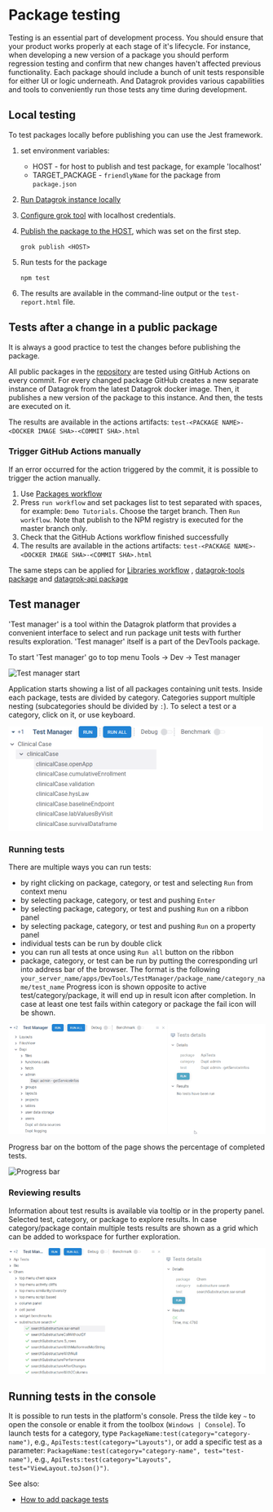 <!-- TITLE: Test packages -->

# Package testing

Testing is an essential part of development process. You should ensure that your
product works properly at each stage of it's lifecycle. For instance, when
developing a new version of a package you should perform regression testing and
confirm that new changes haven't affected previous functionality. Each package
should include a bunch of unit tests responsible for either UI or logic
underneath. And Datagrok provides various capabilities and tools to conveniently
run those tests any time during development.

## Local testing

To test packages locally before publishing you can use the Jest framework.

1) set environment variables:
    * HOST - for host to publish and test package, for example 'localhost'
    * TARGET_PACKAGE - `friendlyName` for the package from `package.json`
2) [Run Datagrok instance locally](../admin/docker-compose.md)
3) [Configure grok tool](set-up-environment.md#configuration) with localhost
   credentials.
4) [Publish the package to the HOST](publish-packages.md#private-packages),
   which was set on the first step.

   ```shell
   grok publish <HOST>
   ```

5) Run tests for the package

   ```shell
   npm test
   ```

6) The results are available in the command-line output or the
   `test-report.html` file.

## Tests after a change in a public package

It is always a good practice to test the changes before publishing the package.

All public packages in the [repository](../../collaborate/public-repository.md)
are tested using GitHub Actions on every commit. For every changed package
GitHub creates a new separate instance of Datagrok from the latest Datagrok
docker image. Then, it publishes a new version of the package to this instance.
And then, the tests are executed on it.

The results are available in the actions artifacts: `test-<PACKAGE NAME>-<DOCKER
IMAGE SHA>-<COMMIT SHA>.html`

### Trigger GitHub Actions manually

If an error occurred for the action triggered by the commit, it is possible to
trigger the action manually.

1) Use [Packages
   workflow](https://github.com/datagrok-ai/public/actions/workflows/packages.yml)
2) Press `run workflow` and set packages list to test separated with spaces, for
   example: `Demo Tutorials`. Choose the target branch. Then `Run workflow`.
   Note that publish to the NPM registry is executed for the master branch only.
3) Check that the GitHub Actions workflow finished successfully
4) The results are available in the actions artifacts: `test-<PACKAGE
   NAME>-<DOCKER IMAGE SHA>-<COMMIT SHA>.html`

The same steps can be applied for [Libraries
workflow](https://github.com/datagrok-ai/public/actions/workflows/libraries.yaml)
, [datagrok-tools
package](https://github.com/datagrok-ai/public/actions/workflows/tools.yml) and
[datagrok-api
package](https://github.com/datagrok-ai/public/actions/workflows/js-api.yml)

## Test manager

'Test manager' is a tool within the Datagrok platform that provides a convenient
interface to select and run package unit tests with further results exploration.
'Test manager' itself is a part of the DevTools package.

To start 'Test manager' go to top menu Tools -> Dev -> Test manager

![Test manager start](test-mngr-start.png)

Application starts showing a list of all packages containing unit tests. Inside each package, tests
are divided by category. Categories support multiple nesting (subcategories should be divided by `:`). 
To select a test or a category, click on it, or use keyboard.

![Tests list](test-mngr-tests-list.png)

### Running tests

There are multiple ways you can run tests:

- by right clicking on package, category, or test and selecting `Run` from context menu
- by selecting package, category, or test and pushing `Enter`
- by selecting package, category, or test and pushing `Run` on a ribbon panel
- by selecting package, category, or test and pushing `Run` on a property panel
- individual tests can be run by double click
- you can run all tests at once using `Run all` button on the ribbon
- package, category, or test can be run by putting the corresponding url into address bar of the browser. The format is the following `your_server_name/apps/DevTools/TestManager/package_name/category_name/test_name`
 Progress icon is shown opposite to active test/category/package, it will end up in result icon after completion. In case at least one test fails within category or package the fail icon will be shown.

![Running tests](running_tests.gif)

Progress bar on the bottom of the page shows the percentage of completed
tests.

![Progress bar](test_manager_progress_bar.png)

### Reviewing results

Information about test results is available via tooltip or in the property panel. Selected test, category, or package to explore results.
In case category/package contain multiple tests results are shown as a grid which can be added to workspace for further exploration.

![Test results](test_results.gif)

## Running tests in the console

It is possible to run tests in the platform's console. Press the tilde key `~`
to open the console or enable it from the toolbox (`Windows | Console`). To
launch tests for a category, type `PackageName:test(category="category-name")`,
e.g., `ApiTests:test(category="Layouts")`, or add a specific test as a
parameter: `PackageName:test(category="category-name", test="test-name")`, e.g.,
`ApiTests:test(category="Layouts", test="ViewLayout.toJson()")`.

See also:

* [How to add package tests](add-package-tests.md)
